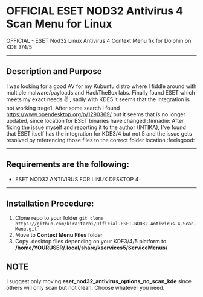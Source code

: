 # OFFICIAL ESET NOD32 Antivirus 4 Scan Menu for Linux
OFFICIAL - ESET Nod32 Linux Antivirus 4 Context Menu fix for Dolphin on KDE 3/4/5

---

## Description and Purpose

I was looking for a good AV for my Kubuntu distro where I fiddle around with multiple malware/payloads and HackTheBox labs. Finally found ESET which meets my exact needs :v: , sadly with KDE5 it seems that the integration is not working :rage1:
After some search I found https://www.opendesktop.org/p/1290369/ but it seems that is no longer updated, since location for ESET binaries have changed :finnadie: After fixing the issue myself and reporting it to the author (INTIKA), I've found that ESET itself has the integration for KDE3/4 but not 5 and the issue gets resolved by referencing those files to the correct folder location :feelsgood:

---

## Requirements are the following:

* ESET NOD32 ANTIVIRUS FOR LINUX DESKTOP 4
            
---
## Installation Procedure:

 1. Clone repo to your folder `git clone https://github.com/kiraitachi/Official-ESET-NOD32-Antivirus-4-Scan-Menu.git`
 2. Move to **Context Menu Files** folder
 3. Copy .desktop files depending on your KDE3/4/5 platform to **/home/~~YOURUSER~~/.local/share/kservices5/ServiceMenus/**
 
## NOTE
I suggest only moving **eset_nod32_antivirus_options_no_scan_kde** since others will only scan but not clean. Choose whatever you need.

